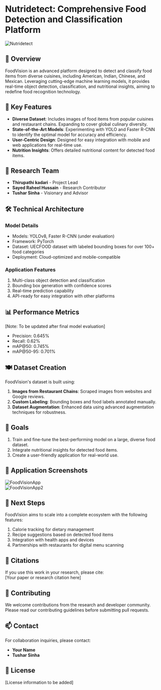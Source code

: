 # Nutridetect: Comprehensive Food Detection and Classification Platform  
<div>
  <img src="/Images/NutriDetect.png" alt="Nutridetect" />
</div>

## 🍴 Overview  
FoodVision is an advanced platform designed to detect and classify food items from diverse cuisines, including American, Indian, Chinese, and Mexican. Leveraging cutting-edge machine learning models, it provides real-time object detection, classification, and nutritional insights, aiming to redefine food recognition technology.

## 🔬 Key Features  
- **Diverse Dataset**: Includes images of food items from popular cuisines and restaurant chains. Expanding to cover global culinary diversity.  
- **State-of-the-Art Models**: Experimenting with YOLO and Faster R-CNN to identify the optimal model for accuracy and efficiency.  
- **User-Centric Design**: Designed for easy integration with mobile and web applications for real-time use.  
- **Nutrition Insights**: Offers detailed nutritional content for detected food items.  

## 👥 Research Team  
- **Thirupathi kadari** - Project Lead
- **Sayed Raheel Hussain** - Research Contributor 
- **Tushar Sinha** - Visionary and Advisor  
  

## 🛠 Technical Architecture  

### Model Details  
- Models: YOLOv8, Faster R-CNN (under evaluation)  
- Framework: PyTorch 
- Dataset: UECFOOD dataset with labeled bounding boxes for over 100+ food categories 
- Deployment: Cloud-optimized and mobile-compatible  

### Application Features  
1. Multi-class object detection and classification  
2. Bounding box generation with confidence scores  
3. Real-time prediction capability  
4. API-ready for easy integration with other platforms  

## 📊 Performance Metrics  
[Note: To be updated after final model evaluation]  
- Precision: 0.645%  
- Recall: 0.62%  
- mAP@50: 0.745%  
- mAP@50-95: 0.701%  

## 🍽 Dataset Creation  
FoodVision's dataset is built using:  
1. **Images from Restaurant Chains**: Scraped images from websites and Google reviews.  
2. **Custom Labeling**: Bounding boxes and food labels annotated manually.  
3. **Dataset Augmentation**: Enhanced data using advanced augmentation techniques for robustness.  

## 🎯 Goals  
1. Train and fine-tune the best-performing model on a large, diverse food dataset.  
2. Integrate nutritional insights for detected food items.  
3. Create a user-friendly application for real-world use.  

## 📱 Application Screenshots  
<div>
  <img src="/images/App1.png" alt="FoodVisionApp" />
</div>

<div>
  <img src="/images/App2.png" alt="FoodVisionApp2" />
</div>

## 🔗 Next Steps  
FoodVision aims to scale into a complete ecosystem with the following features:  
1. Calorie tracking for dietary management  
2. Recipe suggestions based on detected food items  
3. Integration with health apps and devices  
4. Partnerships with restaurants for digital menu scanning  

## 📄 Citations  
If you use this work in your research, please cite:  
[Your paper or research citation here]

## 🤝 Contributing  
We welcome contributions from the research and developer community. Please read our contributing guidelines before submitting pull requests.

## 📫 Contact  
For collaboration inquiries, please contact:  
- **Your Name**  
- **Tushar Sinha**  

## 📃 License  
[License information to be added]
